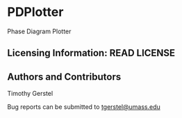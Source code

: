 # PDPlotter
Phase Diagram Plotter
## Licensing Information: READ LICENSE

## Authors and Contributors
Timothy Gerstel

Bug reports can be submitted to tgerstel@umass.edu